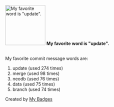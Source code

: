 <img src="https://my-badges.github.io/my-badges/favorite-word.png" alt="My favorite word is &quot;update&quot;." title="My favorite word is &quot;update&quot;." width="128">
<strong>My favorite word is &quot;update&quot;.</strong>
<br><br>

My favorite commit message words are:

1. update (used 274 times)
2. merge (used 98 times)
3. neodb (used 76 times)
4. data (used 75 times)
5. branch (used 74 times)


Created by <a href="https://github.com/my-badges/my-badges">My Badges</a>